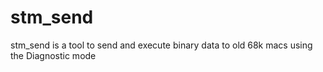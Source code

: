 # stm_send
stm_send is a tool to send and execute binary data to old 68k macs using the Diagnostic mode
